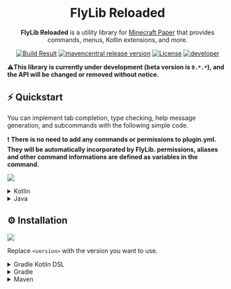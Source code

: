 <h1 align="center">FlyLib Reloaded</h1>

<p align="center"><b>FlyLib Reloaded</b> is a utility library for <a href="https://papermc.io">Minecraft Paper</a> that provides commands, menus, Kotlin extensions, and more.</p>

<div align="center">
    <a href="https://github.com/TeamKun/flylib-reloaded"><img src="https://img.shields.io/github/workflow/status/TeamKun/flylib-reloaded/Build?style=flat-square" alt="Build Result"></a>
    <a href="https://github.com/TeamKun/flylib-reloaded"><img src="https://img.shields.io/maven-central/v/dev.kotx/flylib-reloaded?color=blueviolet&label=version&style=flat-square" alt="mavencentral release version"></a>
    <a href="https://opensource.org/licenses/mit-license.php"><img src="https://img.shields.io/static/v1?label=license&message=MIT&style=flat-square&color=blue" alt="License"></a>
    <a href="https://twitter.com/kotx__"><img src="https://img.shields.io/static/v1?label=developer&message=kotx__&style=flat-square&color=orange" alt="developer"></a>
</div>

⚠️**This library is currently under development (beta version is `0.*.*`), and the API will be changed or removed without notice.**

## ⚡ Quickstart

You can implement tab completion, type checking, help message generation, and subcommands with the following simple code.

❗ **There is no need to add any commands or permissions to plugin.yml. They will be automatically incorporated by FlyLib. permissions, aliases and other command informations are defined as variables in the command.**

[![](https://cdn.kotx.dev/2021-06-14%2023-07-02.gif)]()

<details>
<summary>Kotlin</summary>
<div>

```kotlin
class TestPlugin : JavaPlugin() {
    override fun onEnable() {
        flyLib {
            command {
                defaultConfiguration {
                    permission(Permission.OP)
                }

                register(PrintNumberCommand)
                register(TabCompleteCommand)
                register(ParentCommand)
            }
        }
    }
}

object PrintNumberCommand : Command("printnumber") {
    override val usages: MutableList<Usage> = mutableListOf(
        Usage(
            arrayOf(Argument.Integer("number", min = 0, max = 10))
        ) {
            sendMessage("You sent ${args.first()}!")
        }
    )
}

object TabCompleteCommand : Command("tabcomplete") {
    override val usages: MutableList<Usage> = mutableListOf(
        Usage(
            arrayOf(
                Argument.Selection("mode", "active", "inactive"),
                Argument.Player("target"),
                Argument.Position("position")
            )
        )
    )
}

object ParentCommand : Command("parent") {
    override val children: MutableList<Command> = mutableListOf(ChildrenCommand)

    object ChildrenCommand : Command("children") {
        override fun CommandContext.execute() {
            sendMessage("You executed children command!")
        }
    }
}
```
</div>
</details>

<details>
<summary>Java</summary>
<div>

```java
class TestPlugin extends JavaPlugin {
    @Override
    public void onEnable() {
        FlyLib.inject(this, flyLib -> flyLib.command(command -> {
            command.defaultConfiguration(defaultConfiguration -> {
                defaultConfiguration.permission(Permission.OP);
            });

            command.register(new PrintNumberCommand());
            command.register(new TabCompleteCommand());
            command.register(new ParentCommand());
        }));
    }
}

class PrintNumberCommand extends Command {
    public PrintNumberCommand() {
        super("printnumber");
        addUsage(usage -> {
            usage.intArgument("number", 0, 10);
            usage.executes(context -> {
                context.sendMessage("You sent " + context.getArgs()[0] + "!");
            });
        });
    }
}

class TabCompleteCommand extends Command {
    public TabCompleteCommand() {
        super("tabcomplete");
        addUsage(usage -> {
            usage.selectionArgument("mode", "active", "inactive");
            usage.playerArgument("target");
            usage.positionArgument("position");
        });
    }
}

class ParentCommand extends Command {
    public ParentCommand() {
        super("parent");
        addChild(new ChildrenCommand());
    }

    class ChildrenCommand extends Command {
        public ChildrenCommand() {
            super("children");
        }
    }
}
```
</div>
</details>

## ⚙️ Installation

[![](https://img.shields.io/maven-central/v/dev.kotx/flylib-reloaded?color=blueviolet&label=version&style=flat-square)](https://github.com/TeamKun/flylib-reloaded)

Replace `<version>` with the version you want to use.

<details>
<summary>Gradle Kotlin DSL</summary>
<div>

Please add the following configs to your `build.gradle.kts`.  
Use the `shadowJar` task when building plugins (generating jars to put in plugins/).

```kotlin
plugins {
    id("com.github.johnrengelman.shadow") version "6.0.0"
}
```
```kotlin
dependencies {
    implementation("dev.kotx:flylib-reloaded:<version>")
}
```

The following code is a configuration of shadowJar that combines all dependencies into one jar.  
It relocates all classes under the project's groupId to avoid conflicts that can occur when multiple plugins using different versions of flylib are deployed to the server.  

By setting the following, the contents of the jar file will look like this  
[![](https://cdn.kotx.dev/idea64_2021-06-14%2022-38-27.png)]()

```kotlin
import com.github.jengelman.gradle.plugins.shadow.tasks.ConfigureShadowRelocation

<..some gradle configurations..>

val relocateShadow by tasks.registering(ConfigureShadowRelocation::class) {
    target = tasks.shadowJar.get()
    prefix = project.group.toString()
}

tasks.shadowJar {
    dependsOn(relocateShadow)
}
```

</div>
</details>

<details>
<summary>Gradle</summary>
<div>

```groovy
plugins {
    id "com.github.johnrengelman.shadow" version "6.0.0"
}
```
```groovy
dependencies {
    implementation "dev.kotx:flylib-reloaded:<version>"
}
```

The following code is a configuration of shadowJar that combines all dependencies into one jar.  
It relocates all classes under the project's groupId to avoid conflicts that can occur when multiple plugins using different versions of flylib are deployed to the server.

By setting the following, the contents of the jar file will look like this  
[![](https://cdn.kotx.dev/idea64_2021-06-14%2022-38-27.png)]()

```groovy
import com.github.jengelman.gradle.plugins.shadow.tasks.ConfigureShadowRelocation

<..some gradle configurations..>

task relocateShadow(type: ConfigureShadowRelocation) {
    target = tasks.shadowJar
    prefix = project.group
}

tasks.shadowJar.dependsOn tasks.relocateShadow
```

</div>
</details>

<details>
<summary>Maven</summary>
<div>

wait...!

</div>
</details>
